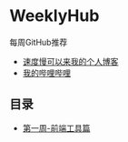 # WeeklyHub

每周GitHub推荐

- [速度慢可以来我的个人博客](https://www.lookroot.cn/weeklyhub/)
- [我的哔哩哔哩](https://space.bilibili.com/10433048)
  
## 目录

- [第一周-前端工具篇](https://github.com/lookroot/vuestu/tree/master/)

